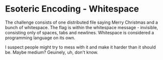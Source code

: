 # Esoteric Encoding - Whitespace

The challenge consists of one distributed file saying Merry Christmas and a bunch of whitespace.
The flag is within the whitespace message - invisible, consisting only of spaces, tabs and newlines. Whitespace is considered a programming language on its own. 

I suspect people might try to mess with it and make it harder than it should be. Maybe medium? Geuinely, uh, don't know.
